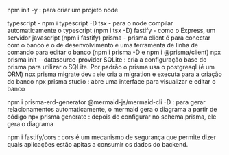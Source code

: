 npm init -y : para criar um projeto node

typescript - npm i typescript -D
tsx - para o node compilar automaticamente o typescript (npm i tsx -D)
fastify - como o Express, um servidor javascript (npm i fastify)
prisma - prisma client é para conectar com o banco e o de desenvolvimento é uma ferramenta de linha de comando para editar o banco (npm i prisma -D e npm i @prisma/client)
npx prisma init --datasource-provider SQLite : cria a configuração base do prisma para utilizar o SQLite. Por padrão o prisma usa o postgresql (é um ORM)
npx prisma migrate dev : ele cria a migration e executa para a criação do banco
npx prisma studio : abre uma interface para visualizar e editar o banco

npm i prisma-erd-generator @mermaid-js/mermaid-cli -D : para gerar relacionamentos automaticamente, o mermaid gera o diagrama a partir de código
npx prisma generate : depois de configurar no schema.prisma, ele gera o diagrama

npm i fastify/cors : cors é um mecanismo de segurança que permite dizer quais aplicações estão apitas a consumir os dados do backend.
